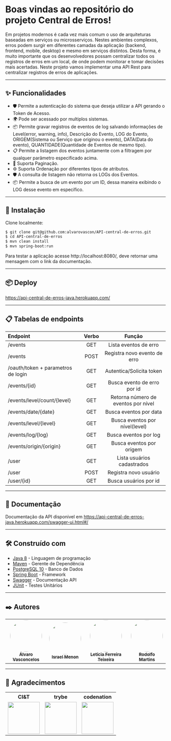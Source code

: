 # Boas vindas ao repositório do projeto Central de Erros!

Em projetos modernos é cada vez mais comum o uso de arquiteturas baseadas em serviços ou microsserviços. Nestes ambientes complexos, erros podem surgir em diferentes camadas da aplicação (backend, frontend, mobile, desktop) e mesmo em serviços distintos. Desta forma, é muito importante que os desenvolvedores possam centralizar todos os registros de erros em um local, de onde podem monitorar e tomar decisões mais acertadas. Neste projeto vamos implementar uma API Rest para centralizar registros de erros de aplicações.

---

## ✨ Funcionalidades

- 🛡 Permite a autenticação do sistema que deseja utilizar a API gerando o Token de Acesso.
- 🌍 Pode ser acessado por multiplos sistemas.
- 📦 Permite gravar registros de eventos de log salvando informações de Level(error, warning, info), Descrição do Evento, LOG do Evento, ORIGEM(Sistema ou Serviço que originou o evento), DATA(Data do evento), QUANTIDADE(Quantidade de Eventos de mesmo tipo).
- 📋 Permite a listagem dos eventos juntamente com a filtragem por qualquer parâmetro especificado acima.
- 📄 Suporta Paginação.
- ⚙️ Suporta Ordenação por diferentes tipos de atributos.
- 🛡 A consulta de listagem não retorna os LOGs dos Eventos.
- 📦 Permite a busca de um evento por um ID, dessa maneira exibindo o LOG desse evento em específico.

---

## 🔧 Instalação

Clone localmente:

```bash
$ git clone git@github.com:alvarovascon/API-central-de-erros.git
$ cd API-central-de-erros
$ mvn clean install
$ mvn spring-boot:run
```
Para testar a aplicação acesse http://localhost:8080/, deve retornar uma mensagem com o link da documentação.

---

## 📦 Deploy

https://api-central-de-erros-java.herokuapp.com/

---

## 📋 Tabelas de endpoints

| Endpoint | Verbo | Função |
| :--- | :---: | :---: |
| /events | GET | Lista eventos de erro | 
| /events | POST | Registra novo evento de erro |
| /oauth/token + parametros de login  | GET | Autentica/Solicita token |
| /events/{id} | GET | Busca evento de erro por id | 
| /events/level/count/{level} | GET | Retorna número de eventos por nível | 
| /events/date/{date} | GET | Busca eventos por data | 
| /events/level/{level} | GET | Busca eventos por nível(level) | 
| /events/log/{log} | GET | Busca eventos por log | 
| /events/origin/{origin} | GET | Busca eventos por origem | 
| /user | GET | Lista usuários cadastrados | 
| /user | POST | Registra novo usuário | 
| /user/{id} | GET | Busca usuários por id | 

---

## 📌 Documentação

Documentação da API disponivel em https://api-central-de-erros-java.herokuapp.com/swagger-ui.html#/

---

## 🛠️ Construído com

* [Java 8](https://docs.oracle.com/javase/8/) - Linguagem de programação
* [Maven](https://maven.apache.org/) - Gerente de Dependência
* [PostgreSQL 10](https://www.postgresql.org/) - Banco de Dados
* [Spring Boot](https://spring.io/projects/spring-boot) - Framework
* [Swagger](https://swagger.io/) - Documentação API
* [JUnit](https://junit.org/junit4/) - Testes Unitários

---

## ✒️ Autores

<table>
  <tr>
    <td align="center"><a href="https://github.com/alvarovascon"><img style="border-radius: 50%;" src="https://avatars.githubusercontent.com/u/69821227?v=4" width="100px;" alt=""/><br /><sub><b>Álvaro Vasconcelos</b></sub></a><br /><a href="https://github.com/alvarovascon" title="Álvaro Vasconcelos"></a></td>
        <td align="center"><a href="https://github.com/zezomenon"><img style="border-radius: 50%;" src="https://avatars.githubusercontent.com/u/59895062?v=4" width="100px;" alt=""/><br /><sub><b>Israel Menon</b></sub></a><br /><a href="https://github.com/zezomenon" title="Israel Menon"></a></td>
    <td align="center"><a href="https://github.com/Letsft"><img style="border-radius: 50%;" src="https://avatars.githubusercontent.com/u/69821892?s=400&u=be0329d3ad2d8b19523267a9a988d453bee7a918&v=4" width="100px;" alt=""/><br /><sub><b>Letícia Ferreira Teixeira</b></sub></a><br /><a href="https://github.com/Letsft" title="Letícia Ferreira Teixeira"></a></td>
    <td align="center"><a href="https://github.com/Jr3564"><img style="border-radius: 50%;" src="https://avatars.githubusercontent.com/u/66075313?v=4" width="100px;" alt=""/><br /><sub><b>Rodolfo Martins</b></sub></a><br /><a href="https://github.com/Jr3564" title="Rodolfo Martins"></a></td>
  </tr>
</table>

---

## **:star2: Agradecimentos**

<div align=center>

<table style="width:100%">
  <tr align=center>
    <th><strong>CI&T</strong></th>
    <th><strong>trybe</strong></th>
    <th><strong>codenation</strong></th>
  </tr>
  <tr align=center>
    <td>
      <a href="https://www.ciandt.com/">
        <img width="100" height="100" src="https://brasscom.org.br/wp-content/uploads/2019/08/Logo-CIT-com-identidade-visual.jpg">
      </a>
    </td>
    <td>
      <a href="https://www.betrybe.com">
        <img width="100" height="100" src="https://pbs.twimg.com/profile_images/1335930580010225667/cFKy_fC3_400x400.jpg">
      </a>
    </td>
    <td>
      <a href="https://www.codenation.dev">
        <img width="100" height="100" src="https://yt3.ggpht.com/ytc/AAUvwnhDuX53Uk1pTu5EvEU6ZaRYzDcTAyxh3LQ6AHnmXA=s900-c-k-c0x00ffffff-no-rj">
      </a>
    </td>
  </tr>
</table>

</div>

